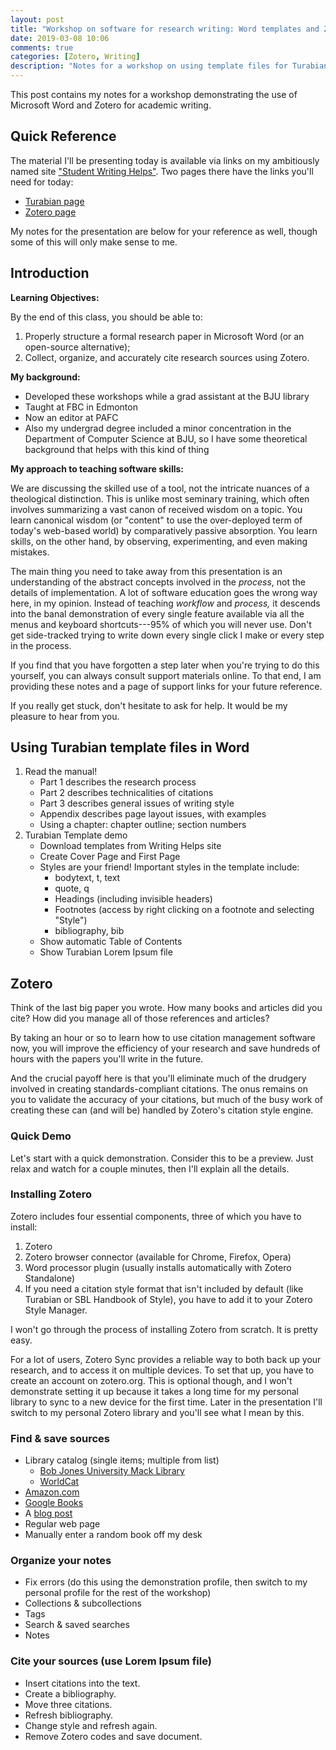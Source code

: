 ```yaml
---
layout: post
title: "Workshop on software for research writing: Word templates and Zotero"
date: 2019-03-08 10:06
comments: true
categories: [Zotero, Writing]
description: "Notes for a workshop on using template files for Turabian style research papers in Microsoft Word, and how to organize and cite research sources using Zotero."
---
```


This post contains my notes for a workshop demonstrating the use of Microsoft Word and Zotero for academic writing.

## Quick Reference

The material I'll be presenting today is available via links on my ambitiously named site ["Student Writing Helps"](http://duncanjohnson.ca/Student-Writing-Helps/). Two pages there have the links you'll need for today:

* [Turabian page](http://duncanjohnson.ca/Student-Writing-Helps/turabian/)
* [Zotero page](http://duncanjohnson.ca/Student-Writing-Helps/zotero/)

My notes for the presentation are below for your reference as well, though some of this will only make sense to me.

## Introduction

**Learning Objectives:**

By the end of this class, you should be able to: 

1. Properly structure a formal research paper in Microsoft Word (or an open-source alternative);
2. Collect, organize, and accurately cite research sources using Zotero.


**My background:**

+ Developed these workshops while a grad assistant at the BJU library
+ Taught at FBC in Edmonton
+ Now an editor at PAFC
+ Also my undergrad degree included a minor concentration in the Department of Computer Science at BJU, so I have some theoretical background that helps with this kind of thing

**My approach to teaching software skills:**

We are discussing the skilled use of a tool, not the intricate nuances of a theological distinction. This is unlike most seminary training, which often involves summarizing a vast canon of received wisdom on a topic. You learn canonical wisdom (or "content" to use the over-deployed term of today's web-based world) by comparatively passive absorption. You learn skills, on the other hand, by observing, experimenting, and even making mistakes.

The main thing you need to take away from this presentation is an understanding of the abstract concepts involved in the *process*, not the details of implementation. A lot of software education goes the wrong way here, in my opinion. Instead of teaching *workflow* and *process,* it descends into the banal demonstration of every single feature available via all the menus and keyboard shortcuts---95% of which you will never use. Don't get side-tracked trying to write down every single click I make or every step in the process.

If you find that you have forgotten a step later when you're trying to do this yourself, you can always consult support materials online. To that end, I am providing these notes and a page of support links for your future reference.

If you really get stuck, don't hesitate to ask for help. It would be my pleasure to hear from you.

## Using Turabian template files in Word 
<!-- 40 mins -->

1. Read the manual! <!-- (5 min) -->
	- Part 1 describes the research process
	- Part 2 describes technicalities of citations
	- Part 3 describes general issues of writing style
	- Appendix describes page layout issues, with examples
	- Using a chapter: chapter outline; section numbers
2. Turabian Template demo <!-- (30-35 min) -->
	- Download templates from Writing Helps site
	- Create Cover Page and First Page 
	- Styles are your friend! Important styles in the template include: 
		+   bodytext, t, text
		+   quote, q
		+   Headings (including invisible headers)
		+   Footnotes (access by right clicking on a footnote and selecting "Style")
		+   bibliography, bib
	- Show automatic Table of Contents
	- Show Turabian Lorem Ipsum file

## Zotero
<!-- 90 mins -->

Think of the last big paper you wrote. How many books and articles did you cite? How did you manage all of those references and articles?

By taking an hour or so to learn how to use citation management software now, you will improve the efficiency of your research and save hundreds of hours with the papers you'll write in the future.

And the crucial payoff here is that you'll eliminate much of the drudgery involved in creating standards-compliant citations. The onus remains on you to validate the accuracy of your citations, but much of the busy work of creating these can (and will be) handled by Zotero's citation style engine.

### Quick Demo
<!-- 5 min -->

Let's start with a quick demonstration. Consider this to be a preview. Just relax and watch for a couple minutes, then I'll explain all the details.

### Installing Zotero 
<!-- 20 min -->

Zotero includes four essential components, three of which you have to install:

1. Zotero
2. Zotero browser connector (available for Chrome, Firefox, Opera)
3. Word processor plugin (usually installs automatically with Zotero Standalone)
4. If you need a citation style format that isn't included by default (like Turabian or SBL Handbook of Style), you have to add it to your Zotero Style Manager. 

I won't go through the process of installing Zotero from scratch. It is pretty easy.

For a lot of users, Zotero Sync provides a reliable way to both back up your research, and to access it on multiple devices. To set that up, you have to create an account on zotero.org. This is optional though, and I won't demonstrate setting it up because it takes a long time for my personal library to sync to a new device for the first time. Later in the presentation I'll switch to my personal Zotero library and you'll see what I mean by this.

### Find & save sources
<!-- 20 min -->

-   Library catalog (single items; multiple from list)
    -   [Bob Jones University Mack Library](http://libraryaccount.bju.edu/search~S7?/dJustification+%28Christian+theology%29/djustification+christian+theology/1%2C9%2C94%2CB/exact&FF=djustification+christian+theology&1%2C72%2C/indexsort=-)
    -   [WorldCat](https://www.worldcat.org/search?q=kenosis+theory&qt=results_page)
-   [Amazon.com](https://www.amazon.com/s?k=soteriology)
-   [Google Books](https://www.google.com/search?tbm=bks&q=downgrade+controversy)
-   A [blog post](https://www.challies.com/)
-   Regular web page
-   Manually enter a random book off my desk

### Organize your notes
<!-- 20 min -->

-   Fix errors (do this using the demonstration profile, then switch to my personal profile for the rest of the workshop)
-   Collections & subcollections
-   Tags
-   Search & saved searches
-   Notes

### Cite your sources (use Lorem Ipsum file)
<!-- 20 min -->

-   Insert citations into the text.
-   Create a bibliography.
-   Move three citations.
-   Refresh bibliography.
-   Change style and refresh again.
-   Remove Zotero codes and save document.
